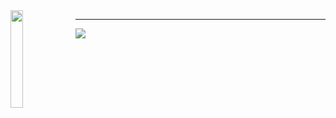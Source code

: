 <img align='left' src='https://github.com/bryanlolry/bryanlolry/blob/master/gifs/giffOne.gif' width='20%'> 
<hr>

![](https://komarev.com/ghpvc/?username=bryanlolry&color=blue)

			
	

